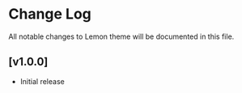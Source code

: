 # Change Log

All notable changes to Lemon theme will be documented in this file.

## [v1.0.0]

- Initial release
